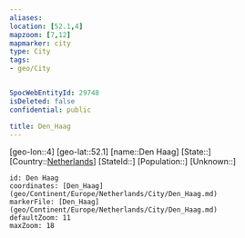 ```yaml
---
aliases: 
location: [52.1,4]
mapzoom: [7,12] 
mapmarker: city 
type: City
tags:
- geo/City


SpocWebEntityId: 29748
isDeleted: false
confidential: public

title: Den_Haag
---
```

[geo-lon::4]
[geo-lat::52.1]
[name::Den Haag]
[State::]
[Country::[Netherlands](geo/Continent/Europe/Netherlands.md)]
[StateId::]
[Population::]
[Unknown::]


```leaflet
id: Den Haag
coordinates: [Den_Haag](geo/Continent/Europe/Netherlands/City/Den_Haag.md)
markerFile: [Den_Haag](geo/Continent/Europe/Netherlands/City/Den_Haag.md)
defaultZoom: 11 
maxZoom: 18
```


